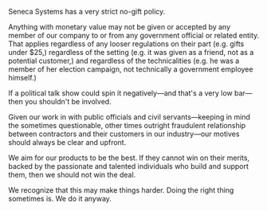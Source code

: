 Seneca Systems has a very strict no-gift policy.

Anything with monetary value may not be given or accepted by any member of our company to or from any government official or related entity. That applies regardless of any looser regulations on their part (e.g. gifts under $25,) regardless of the setting (e.g. it was given as a friend, not as a potential customer,) and regardless of the technicalities (e.g. he was a member of her election campaign, not technically a government employee himself.)

If a political talk show could spin it negatively—and that's a very low bar—then you shouldn't be involved.

Given our work in with public officials and civil servants—keeping in mind the sometimes questionable, other times outright fraudulent relationship between contractors and their customers in our industry—our motives should always be clear and upfront.

We aim for our products to be the best. If they cannot win on their merits, backed by the passionate and talented individuals who build and support them, then we should not win the deal.

We recognize that this may make things harder.
Doing the right thing sometimes is.
We do it anyway.
